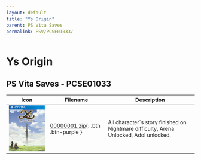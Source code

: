 ```yaml
---
layout: default
title: "Ys Origin"
parent: PS Vita Saves
permalink: PSV/PCSE01033/
---
```

# Ys Origin

## PS Vita Saves - PCSE01033

| Icon | Filename | Description |
|------|----------|-------------|
| ![Ys Origin](icon0.png) | [00000001.zip](00000001.zip){: .btn .btn-purple } | All character`s story finished on Nightmare difficulty, Arena Unlocked, Adol unlocked.   |
